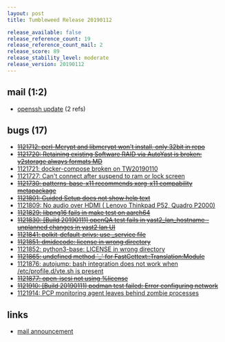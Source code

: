 ```yaml
---
layout: post
title: Tumbleweed Release 20190112

release_available: false
release_reference_count: 19
release_reference_count_mail: 2
release_score: 89
release_stability_level: moderate
release_version: 20190112
---
```


## mail (1:2)

- [openssh update](https://lists.opensuse.org/opensuse-factory/2019-01/msg00170.html) (2 refs)

## bugs (17)

<!--more-->

- ~~[1121712: perl-Mcrypt and libmcrypt won't install, only 32bit in repo](https://bugzilla.opensuse.org/show_bug.cgi?id=1121712)~~
- ~~[1121720: Retaining existing Software RAID via AutoYast is broken: y2storage always formats MD](https://bugzilla.opensuse.org/show_bug.cgi?id=1121720)~~
- [1121721: docker-compose broken on TW20190110](https://bugzilla.opensuse.org/show_bug.cgi?id=1121721)
- [1121727: Can't connect after suspend to ram or lock screen](https://bugzilla.opensuse.org/show_bug.cgi?id=1121727)
- ~~[1121730: patterns-base-x11 recommends xorg-x11 compability metapackage](https://bugzilla.opensuse.org/show_bug.cgi?id=1121730)~~
- ~~[1121801: Guided Setup does not show help text](https://bugzilla.opensuse.org/show_bug.cgi?id=1121801)~~
- [1121809: No audio over HDMI ( Lenovo Thinkpad P52, Quadro P2000)](https://bugzilla.opensuse.org/show_bug.cgi?id=1121809)
- ~~[1121829: libpng16 fails in make test on aarch64](https://bugzilla.opensuse.org/show_bug.cgi?id=1121829)~~
- ~~[1121830: \[Build 20190111\] openQA test fails in yast2_lan_hostname - unplanned changes in yast2 lan UI](https://bugzilla.opensuse.org/show_bug.cgi?id=1121830)~~
- ~~[1121841: polkit-default-privs: use _service file](https://bugzilla.opensuse.org/show_bug.cgi?id=1121841)~~
- ~~[1121851: dmidecode: license in wrong directory](https://bugzilla.opensuse.org/show_bug.cgi?id=1121851)~~
- [1121852: python3-base: LICENSE in wrong directory](https://bugzilla.opensuse.org/show_bug.cgi?id=1121852)
- ~~[1121865: undefined method `_' for FastGettext::Translation:Module](https://bugzilla.opensuse.org/show_bug.cgi?id=1121865)~~
- [1121876: autojump: bash integration does not work when /etc/profile.d/vte.sh is present](https://bugzilla.opensuse.org/show_bug.cgi?id=1121876)
- ~~[1121877: open-iscsi not using %license](https://bugzilla.opensuse.org/show_bug.cgi?id=1121877)~~
- ~~[1121910: \[Build 20190111\] podman test failed: Error configuring network](https://bugzilla.opensuse.org/show_bug.cgi?id=1121910)~~
- [1121914: PCP monitoring agent leaves behind zombie processes](https://bugzilla.opensuse.org/show_bug.cgi?id=1121914)



## links

- [mail announcement](https://lists.opensuse.org/opensuse-factory/2019-01/msg00132.html)
